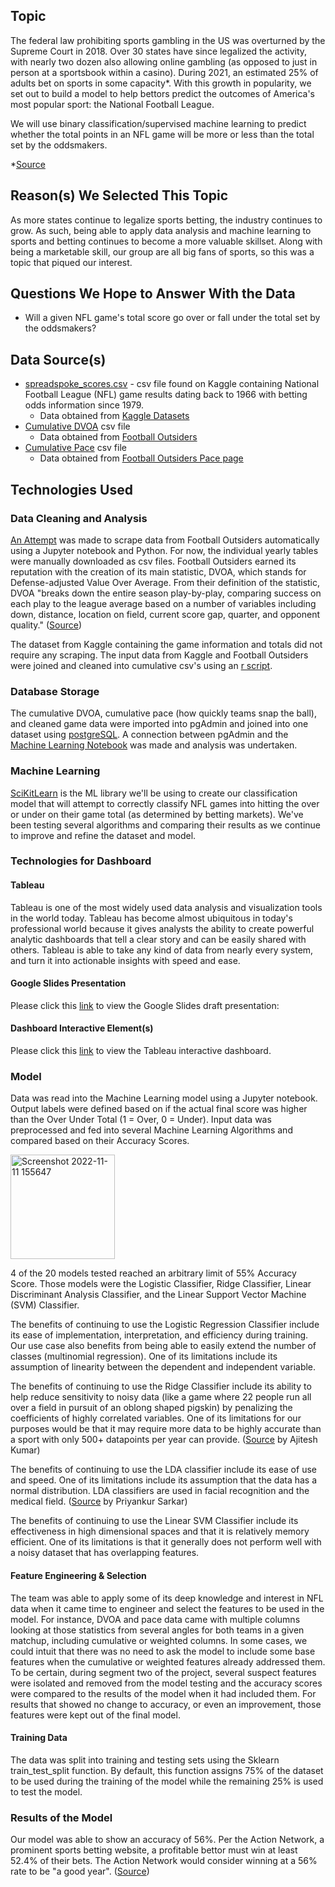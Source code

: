 ## Topic
The federal law prohibiting sports gambling in the US was overturned by the Supreme Court in 2018. Over 30 states have since legalized the activity, with nearly two dozen also allowing online gambling (as opposed to just in person at a sportsbook within a casino). During 2021, an estimated 25% of adults bet on sports in some capacity*. With this growth in popularity, we set out to build a model to help bettors predict the outcomes of America's most popular sport: the National Football League.

We will use binary classification/supervised machine learning to predict whether the total points in an NFL game will be more or less than the total set by the oddsmakers.

*[Source](https://morningconsult.com/2022/01/18/sports-betting-trends/)

## Reason(s) We Selected This Topic
As more states continue to legalize sports betting, the industry continues to grow. As such, being able to apply data analysis and machine learning to sports and betting continues to become a more valuable skillset. Along with being a marketable skill, our group are all big fans of sports, so this was a topic that piqued our interest.

## Questions We Hope to Answer With the Data
- Will a given NFL game's total score go over or fall under the total set by the oddsmakers?

## Data Source(s)
- [spreadspoke_scores.csv](https://github.com/ksdisch/nfl-ml/blob/main/Resources/spreadspoke_scores.csv) - csv file found on Kaggle containing National Football League (NFL) game results dating back to 1966 with betting odds information since 1979. 
    - Data obtained from [Kaggle Datasets](https://www.kaggle.com/datasets/tobycrabtree/nfl-scores-and-betting-data?select=spreadspoke_scores.csv)
- [Cumulative DVOA](https://github.com/ksdisch/nfl-ml/blob/main/Resources/cumulative_dvoa.csv) csv file
    - Data obtained from [Football Outsiders](https://www.footballoutsiders.com/stats/nfl/team-efficiency/2022/regular)
- [Cumulative Pace](https://github.com/ksdisch/nfl-ml/blob/main/Resources/cumulative_pace.csv) csv file
    - Data obtained from [Football Outsiders Pace page](https://www.footballoutsiders.com/stats/nfl/pace-stats/2022)

## Technologies Used

### Data Cleaning and Analysis
[An Attempt](https://github.com/ksdisch/nfl-ml/blob/main/Scraping.ipynb) was made to scrape data from Football Outsiders automatically using a Jupyter notebook and Python. For now, the individual yearly tables were manually downloaded as csv files. Football Outsiders earned its reputation with the creation of its main statistic, DVOA, which stands for Defense-adjusted Value Over Average. From their definition of the statistic, DVOA "breaks down the entire season play-by-play, comparing success on each play to the league average based on a number of variables including down, distance, location on field, current score gap, quarter, and opponent quality." ([Source](https://www.footballoutsiders.com/info/glossary#:~:text=DVOA%20stands%20for%20Defense%2Dadjusted,this%20stat%20is%20called%20VOA.))

The dataset from Kaggle containing the game information and totals did not require any scraping. The input data from Kaggle and Football Outsiders were joined and cleaned into cumulative csv's using an [r script](https://github.com/ksdisch/nfl-ml/blob/main/clean_transform_inputdata.R).  

### Database Storage
The cumulative DVOA, cumulative pace (how quickly teams snap the ball), and cleaned game data were imported into pgAdmin and joined into one dataset using [postgreSQL](https://github.com/ksdisch/nfl-ml/blob/main/database_schema.sql). A connection between pgAdmin and the [Machine Learning Notebook](https://github.com/ksdisch/nfl-ml/blob/main/OverUnderML3.ipynb) was made and analysis was undertaken.

### Machine Learning
[SciKitLearn](https://scikit-learn.org/stable/) is the ML library we'll be using to create our classification model that will attempt to correctly classify NFL games into hitting the over or under on their game total (as determined by betting markets). We've been testing several algorithms and comparing their results as we continue to improve and refine the dataset and model.

### Technologies for Dashboard

#### Tableau
Tableau is one of the most widely used data analysis and visualization tools in the world today. Tableau has become almost ubiquitous in today's professional world because it gives analysts the ability to create powerful analytic dashboards that tell a clear story and can be easily shared with others. Tableau is able to take any kind of data from nearly every system, and turn it into actionable insights with speed and ease.

#### Google Slides Presentation
Please click this [link](https://docs.google.com/presentation/d/1on4g_O0ENLiW1l6hNNdP82h1n6grY03nF5TZdy5VbZk/edit?usp=sharing) to view the Google Slides draft presentation: 

#### Dashboard Interactive Element(s)
Please click this [link](https://public.tableau.com/app/profile/kyle.disch3835/viz/nfl-ml-story/Story1?publish=yes) to view the Tableau interactive dashboard.

### Model
Data was read into the Machine Learning model using a Jupyter notebook. Output labels were defined based on if the actual final score was higher than the Over Under Total (1 = Over, 0 = Under). Input data was preprocessed and fed into several Machine Learning Algorithms and compared based on their Accuracy Scores.

<img width="167" alt="Screenshot 2022-11-11 155647" src="https://user-images.githubusercontent.com/102050273/201429592-d7c99833-2581-4979-a0a3-14d088084b38.png">

4 of the 20 models tested reached an arbitrary limit of 55% Accuracy Score. Those models were the Logistic Classifier, Ridge Classifier, Linear Discriminant Analysis Classifier, and the Linear Support Vector Machine (SVM) Classifier.

The benefits of continuing to use the Logistic Regression Classifier include its ease of implementation, interpretation, and efficiency during training. Our use case also benefits from being able to easily extend the number of classes (multinomial regression). One of its limitations include its assumption of linearity between the dependent and independent variable.

The benefits of continuing to use the Ridge Classifier include its ability to help reduce sensitivity to noisy data (like a game where 22 people run all over a field in pursuit of an oblong shaped pigskin) by penalizing the coefficients of highly correlated variables. One of its limitations for our purposes would be that it may require more data to be highly accurate than a sport with only 500+ datapoints per year can provide. ([Source](https://vitalflux.com/ridge-regression-concepts-python-example/) by Ajitesh Kumar)

The benefits of continuing to use the LDA classifier include its ease of use and speed. One of its limitations include its assumption that the data has a normal distribution. LDA classifiers are used in facial recognition and the medical field. ([Source](https://www.knowledgehut.com/blog/data-science/linear-discriminant-analysis-for-machine-learning) by Priyankur Sarkar)

The benefits of continuing to use the Linear SVM Classifier include its effectiveness in high dimensional spaces and that it is relatively memory efficient. One of its limitations is that it generally does not perform well with a noisy dataset that has overlapping features.


#### Feature Engineering & Selection
The team was able to apply some of its deep knowledge and interest in NFL data when it came time to engineer and select the features to be used in the model. For instance, DVOA and pace data came with multiple columns looking at those statistics from several angles for both teams in a given matchup, including cumulative or weighted columns. In some cases, we could intuit that there was no need to ask the model to include some base features when the cumulative or weighted features already addressed them. To be certain, during segment two of the project, several suspect features were isolated and removed from the model testing and the accuracy scores were compared to the results of the model when it had included them. For results that showed no change to accuracy, or even an improvement, those features were kept out of the final model.

#### Training Data
The data was split into training and testing sets using the Sklearn train_test_split function. By default, this function assigns 75% of the dataset to be used during the training of the model while the remaining 25% is used to test the model.

### Results of the Model
Our model was able to show an accuracy of 56%. Per the Action Network, a prominent sports betting website, a profitable bettor must win at least 52.4% of their bets. The Action Network would consider winning at a 56% rate to be "a good year". ([Source](https://www.actionnetwork.com/legal-online-sports-betting/sports-betting-survey-gender-income-winning-percentage-may-24))
